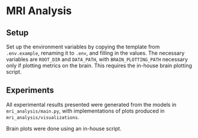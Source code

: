 # MRI Analysis

## Setup

Set up the environment variables by copying the template from `.env.example`, renaming it to `.env`, and filling in the values. The necessary variables are `ROOT_DIR` and `DATA_PATH`, with `BRAIN_PLOTTING_PATH` necessary only if plotting metrics on the brain. This requires the in-house brain plotting script.

## Experiments

All experimental results presented were generated from the models in `mri_analysis/main.py`, with implementations of plots produced in `mri_analysis/visualizations`.

Brain plots were done using an in-house script.
